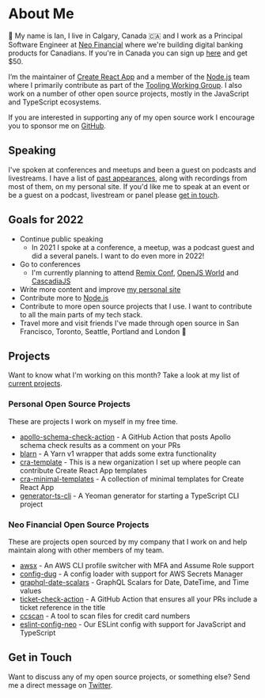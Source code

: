 # About Me

👋 My name is Ian, I live in Calgary, Canada 🇨🇦 and I work as a Principal Software Engineer at [Neo Financial](https://www.neofinancial.com) where we're building digital banking products for Canadians. If you're in Canada you can sign up [here](https://neo.cc/V2W5M3R8) and get $50.

I’m the maintainer of [Create React App](https://github.com/facebook/create-react-app) and a member of the [Node.js](https://github.com/nodejs/node) team where I primarily contribute as part of the [Tooling Working Group](https://github.com/nodejs/tooling). I also work on a number of other open source projects, mostly in the JavaScript and TypeScript ecosystems.

If you are interested in supporting any of my open source work I encourage you to sponsor me on [GitHub](https://github.com/sponsors/iansu).

## Speaking

I've spoken at conferences and meetups and been a guest on podcasts and livestreams. I have a list of [past appearances](https://pages.iansutherland.ca/speaking), along with recordings from most of them, on my personal site. If you'd like me to speak at an event or be a guest on a podcast, livestream or panel please [get in touch](https://iansutherland.ca/about).

## Goals for 2022

- Continue public speaking
  - In 2021 I spoke at a conference, a meetup, was a podcast guest and did a several panels. I want to do even more in 2022!
- Go to conferences
  - I'm currently planning to attend [Remix Conf](https://remix.run/conf), [OpenJS World](https://events.linuxfoundation.org/openjs-world/) and [CascadiaJS](https://2022.cascadiajs.com/)
- Write more content and improve [my personal site](https://iansutherland.ca)
- Contribute more to [Node.js](https://github.com/nodejs/node)
- Contribute to more open source projects that I use. I want to contribute to all the main parts of my tech stack.
- Travel more and visit friends I've made through open source in San Francisco, Toronto, Seattle, Portland and London 🤞

## Projects

Want to know what I'm working on this month? Take a look at my list of [current projects](https://pages.iansutherland.ca/current-work).

### Personal Open Source Projects

These are projects I work on myself in my free time.

- [apollo-schema-check-action](https://github.com/iansu/apollo-schema-check-action) - A GitHub Action that posts Apollo schema check results as a comment on your PRs
- [blarn](https://github.com/iansu/blarn) - A Yarn v1 wrapper that adds some extra functionality
- [cra-template](https://github.com/cra-template) - This is a new organization I set up where people can contribute Create React App templates
- [cra-minimal-templates](https://github.com/iansu/cra-minimal-templates) - A collection of minimal templates for Create React App
- [generator-ts-cli](https://github.com/iansu/generator-ts-cli) - A Yeoman generator for starting a TypeScript CLI project

### Neo Financial Open Source Projects

These are projects open sourced by my company that I work on and help maintain along with other members of my team.

- [awsx](https://github.com/neofinancial/awsx) - An AWS CLI profile switcher with MFA and Assume Role support
- [config-dug](https://github.com/neofinancial/config-dug) - A config loader with support for AWS Secrets Manager
- [graphql-date-scalars](https://github.com/neofinancial/graphql-date-scalars) - GraphQL Scalars for Date, DateTime, and Time values
- [ticket-check-action](https://github.com/neofinancial/ticket-check-action) - A GitHub Action that ensures all your PRs include a ticket reference in the title
- [ccscan](https://github.com/neofinancial/ccscan) - A tool to scan files for credit card numbers
- [eslint-config-neo](https://github.com/neofinancial/eslint-config-neo) - Our ESLint config with support for JavaScript and TypeScript

## Get in Touch

Want to discuss any of my open source projects, or something else? Send me a direct message on [Twitter](https://twitter.com/iansu).
